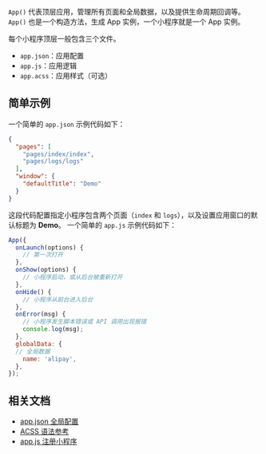 `App()` 代表顶层应用，管理所有页面和全局数据，以及提供生命周期回调等。`App()` 也是一个构造方法，生成 App 实例，一个小程序就是一个 App 实例。

每个小程序顶层一般包含三个文件。

- `app.json`：应用配置
- `app.js`：应用逻辑
- `app.acss`：应用样式（可选）

## 简单示例
一个简单的 `app.json` 示例代码如下：
``` json
{
  "pages": [
    "pages/index/index",
    "pages/logs/logs"
  ],
  "window": {
    "defaultTitle": "Demo"
  }
}
```
这段代码配置指定小程序包含两个页面（`index` 和 `logs`），以及设置应用窗口的默认标题为 **Demo**。
一个简单的 `app.js` 示例代码如下：
``` JavaScript
App({
  onLaunch(options) {
    // 第一次打开
  },
  onShow(options) {
    // 小程序启动，或从后台被重新打开
  },
  onHide() {
    // 小程序从前台进入后台
  },
  onError(msg) {
    // 小程序发生脚本错误或 API 调用出现报错
    console.log(msg);
  },
  globalData: {
  // 全局数据
    name: 'alipay',
  },
});
```

## 相关文档

- [app.json 全局配置](https://opendocs.alipay.com/mini/framework/app-json)
- [ACSS 语法参考](https://opendocs.alipay.com/mini/framework/acss)
- [app.js 注册小程序](https://opendocs.alipay.com/mini/framework/app-detail)

